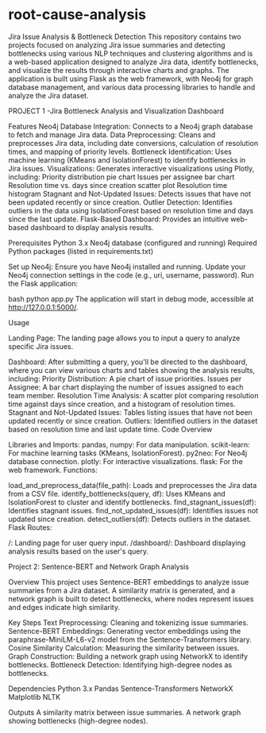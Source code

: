 # root-cause-analysis

Jira Issue Analysis & Bottleneck Detection
This repository contains two projects focused on analyzing Jira issue summaries and detecting bottlenecks using various NLP techniques and clustering algorithms and is a web-based application designed to analyze Jira data, identify bottlenecks, and visualize the results through interactive charts and graphs. The application is built using Flask as the web framework, with Neo4j for graph database management, and various data processing libraries to handle and analyze the Jira dataset.



PROJECT 1 -Jira Bottleneck Analysis and Visualization Dashboard

Features
Neo4j Database Integration: Connects to a Neo4j graph database to fetch and manage Jira data.
Data Preprocessing: Cleans and preprocesses Jira data, including date conversions, calculation of resolution times, and mapping of priority levels.
Bottleneck Identification: Uses machine learning (KMeans and IsolationForest) to identify bottlenecks in Jira issues.
Visualizations: Generates interactive visualizations using Plotly, including:
Priority distribution pie chart
Issues per assignee bar chart
Resolution time vs. days since creation scatter plot
Resolution time histogram
Stagnant and Not-Updated Issues: Detects issues that have not been updated recently or since creation.
Outlier Detection: Identifies outliers in the data using IsolationForest based on resolution time and days since the last update.
Flask-Based Dashboard: Provides an intuitive web-based dashboard to display analysis results.


Prerequisites
Python 3.x
Neo4j database (configured and running)
Required Python packages (listed in requirements.txt)


Set up Neo4j:
Ensure you have Neo4j installed and running.
Update your Neo4j connection settings in the code (e.g., uri, username, password).
Run the Flask application:

bash
python app.py
The application will start in debug mode, accessible at http://127.0.0.1:5000/.

Usage

Landing Page:
The landing page allows you to input a query to analyze specific Jira issues.

Dashboard:
After submitting a query, you'll be directed to the dashboard, where you can view various charts and tables showing the analysis results, including:
Priority Distribution: A pie chart of issue priorities.
Issues per Assignee: A bar chart displaying the number of issues assigned to each team member.
Resolution Time Analysis: A scatter plot comparing resolution time against days since creation, and a histogram of resolution times.
Stagnant and Not-Updated Issues: Tables listing issues that have not been updated recently or since creation.
Outliers: Identified outliers in the dataset based on resolution time and last update time.
Code Overview

Libraries and Imports:
pandas, numpy: For data manipulation.
scikit-learn: For machine learning tasks (KMeans, IsolationForest).
py2neo: For Neo4j database connection.
plotly: For interactive visualizations.
flask: For the web framework.
Functions:

load_and_preprocess_data(file_path): Loads and preprocesses the Jira data from a CSV file.
identify_bottlenecks(query, df): Uses KMeans and IsolationForest to cluster and identify bottlenecks.
find_stagnant_issues(df): Identifies stagnant issues.
find_not_updated_issues(df): Identifies issues not updated since creation.
detect_outliers(df): Detects outliers in the dataset.
Flask Routes:

/: Landing page for user query input.
/dashboard/<query>: Dashboard displaying analysis results based on the user's query.


Project 2: Sentence-BERT and Network Graph Analysis

Overview
This project uses Sentence-BERT embeddings to analyze issue summaries from a Jira dataset. A similarity matrix is generated, and a network graph is built to detect bottlenecks, where nodes represent issues and edges indicate high similarity.

Key Steps
Text Preprocessing: Cleaning and tokenizing issue summaries.
Sentence-BERT Embeddings: Generating vector embeddings using the paraphrase-MiniLM-L6-v2 model from the Sentence-Transformers library.
Cosine Similarity Calculation: Measuring the similarity between issues.
Graph Construction: Building a network graph using NetworkX to identify bottlenecks.
Bottleneck Detection: Identifying high-degree nodes as bottlenecks.

Dependencies
Python 3.x
Pandas
Sentence-Transformers
NetworkX
Matplotlib
NLTK

Outputs
A similarity matrix between issue summaries.
A network graph showing bottlenecks (high-degree nodes).



